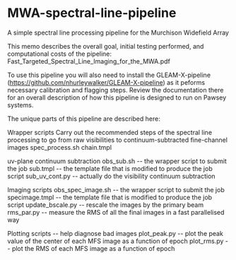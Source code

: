 # MWA-spectral-line-pipeline
A simple spectral line processing pipeline for the Murchison Widefield Array

This memo describes the overall goal, initial testing performed, and computational costs of the pipeline:
Fast_Targeted_Spectral_Line_Imaging_for_the_MWA.pdf

To use this pipeline you will also need to install the GLEAM-X-pipeline (https://github.com/nhurleywalker/GLEAM-X-pipeline) as it peforms necessary calibration and flagging steps. Review the documentation there for an overall description of how this pipeline is designed to run on Pawsey systems.

The unique parts of this pipeline are described here:

Wrapper scripts
Carry out the recommended steps of the spectral line processing to go from raw visibilities to continuum-subtracted fine-channel images
spec_process.sh
chain.tmpl

uv-plane continuum subtraction
obs_sub.sh -- the wrapper script to submit the job
sub.tmpl -- the template file that is modified to produce the job script
sub_uv_cont.py -- actually do the visibility continuum subtraction

Imaging scripts
obs_spec_image.sh -- the wrapper script to submit the job
specimage.tmpl -- the template file that is modified to produce the job script
update_bscale.py -- rescale the images by the primary beam
rms_par.py -- measure the RMS of all the final images in a fast parallelised way

Plotting scripts -- help diagnose bad images
plot_peak.py -- plot the peak value of the center of each MFS image as a function of epoch
plot_rms.py -- plot the RMS of each MFS image as a function of epoch
